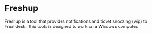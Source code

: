 # Freshup
Freshup is a tool that provides notifications and ticket snoozing (wip) to Freshdesk.
This tools is designed to work on a Windows computer.